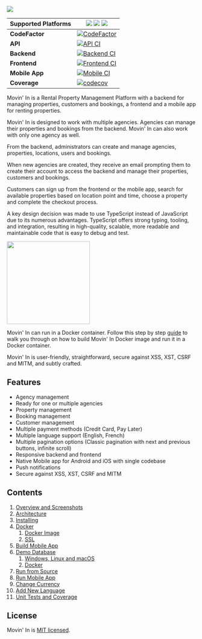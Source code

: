 [![](https://movin-in.github.io/content/cover.jpg)](https://movin-in.github.io)

|**Supported Platforms**|  ![](https://img.shields.io/badge/iOS-4630EB.svg?logo=APPLE&labelColor=999999&logoColor=fff) ![](https://img.shields.io/badge/Android-4630EB.svg?&logo=ANDROID&labelColor=A4C639&logoColor=fff) ![](https://img.shields.io/badge/web-4630EB.svg?logo=GOOGLE-CHROME&labelColor=4285F4&logoColor=fff) |
| ----------- | ----------- |
| **CodeFactor**  | [![CodeFactor](https://www.codefactor.io/repository/github/aelassas/movinin/badge)](https://www.codefactor.io/repository/github/aelassas/movinin) |
| **API**         | [![API CI](https://github.com/aelassas/movinin/actions/workflows/api.yml/badge.svg)](https://github.com/aelassas/movinin/actions/workflows/api.yml) |
| **Backend**     | [![Backend CI](https://github.com/aelassas/movinin/actions/workflows/backend.yml/badge.svg)](https://github.com/aelassas/movinin/actions/workflows/backend.yml) |
| **Frontend**    | [![Frontend CI](https://github.com/aelassas/movinin/actions/workflows/frontend.yml/badge.svg)](https://github.com/aelassas/movinin/actions/workflows/frontend.yml) |
| **Mobile App**  | [![Mobile CI](https://github.com/aelassas/movinin/actions/workflows/mobile.yml/badge.svg)](https://github.com/aelassas/movinin/actions/workflows/mobile.yml) |
| **Coverage**    | [![codecov](https://codecov.io/gh/aelassas/movinin/graph/badge.svg?token=TXD8SM1QHB)](https://codecov.io/gh/aelassas/movinin) |

Movin' In is a Rental Property Management Platform with a backend for managing properties, customers and bookings, a frontend and a mobile app for renting properties.

Movin' In is designed to work with multiple agencies. Agencies can manage their properties and bookings from the backend. Movin' In can also work with only one agency as well.

From the backend, administrators can create and manage agencies, properties, locations, users and bookings.

When new agencies are created, they receive an email prompting them to create their account to access the backend and manage their properties, customers and bookings.

Customers can sign up from the frontend or the mobile app, search for available properties based on location point and time, choose a property and complete the checkout process.

A key design decision was made to use TypeScript instead of JavaScript due to its numerous advantages. TypeScript offers strong typing, tooling, and integration, resulting in high-quality, scalable, more readable and maintainable code that is easy to debug and test.

<img src="https://movin-in.github.io/content/docker.png" alt="" width="220" />

Movin' In can run in a Docker container. Follow this step by step [guide](https://github.com/aelassas/movinin/wiki/Docker) to walk you through on how to build Movin' In Docker image and run it in a Docker container.

Movin' In is user-friendly, straightforward, secure against XSS, XST, CSRF and MITM, and subtly crafted.

## Features

* Agency management
* Ready for one or multiple agencies
* Property management
* Booking management
* Customer management
* Multiple payment methods (Credit Card, Pay Later)
* Multiple language support (English, French)
* Multiple pagination options (Classic pagination with next and previous buttons, infinite scroll)
* Responsive backend and frontend
* Native Mobile app for Android and iOS with single codebase
* Push notifications
* Secure against XSS, XST, CSRF and MITM

## Contents

1. [Overview and Screenshots](https://github.com/aelassas/movinin/wiki/Overview)
2. [Architecture](https://github.com/aelassas/movinin/wiki/Architecture)
3. [Installing](https://github.com/aelassas/movinin/wiki/Installing)
4. [Docker](https://github.com/aelassas/movinin/wiki/Docker)
   1. [Docker Image](https://github.com/aelassas/movinin/wiki/Docker#docker-image)
   2. [SSL](https://github.com/aelassas/movinin/wiki/Docker#ssl)
5. [Build Mobile App](https://github.com/aelassas/movinin/wiki/Build-Mobile-App)
6. [Demo Database](https://github.com/aelassas/movinin/wiki/Demo-Database)
   1. [Windows, Linux and macOS](https://github.com/aelassas/movinin/wiki/Demo-Database#windows-linux-and-macos)
   2. [Docker](https://github.com/aelassas/movinin/wiki/Demo-Database#docker)
8. [Run from Source](https://github.com/aelassas/movinin/wiki/Run-from-Source)
9. [Run Mobile App](https://github.com/aelassas/movinin/wiki/Run-Mobile-App)
10. [Change Currency](https://github.com/aelassas/movinin/wiki/Change-Currency)
11. [Add New Language](https://github.com/aelassas/movinin/wiki/Add-New-Language)
12. [Unit Tests and Coverage](https://github.com/aelassas/bookcars/wiki/Unit-Tests-and-Coverage)

## License

Movin' In is [MIT licensed](https://github.com/aelassas/movinin/blob/main/LICENSE).

